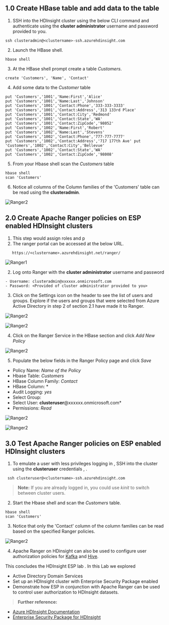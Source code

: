 ## 1.0 Create HBase table and add data to the table

1. SSH into the HDInsight cluster using the below CLI command and authenticate using the **cluster administrator** username and password provided to you. 
 ````
 ssh clusteradmin@<clustername>-ssh.azurehdinsight.com
````

2. Launch the HBase shell.
```
hbase shell
```
3. At the HBase shell prompt create a table *Customers*.

```
create 'Customers', 'Name', 'Contact' 
```
4. Add some data to the *Customer* table 
```
put 'Customers','1001','Name:First','Alice' 
put 'Customers','1001','Name:Last','Johnson' 
put 'Customers','1001','Contact:Phone','333-333-3333'
put 'Customers','1001','Contact:Address','313 133rd Place' 
put 'Customers','1001','Contact:City','Redmond' 
put 'Customers','1001','Contact:State','WA' 
put 'Customers','1001','Contact:ZipCode','98052' 
put 'Customers','1002','Name:First','Robert' 
put 'Customers','1002','Name:Last','Stevens' 
put 'Customers','1002','Contact:Phone','777-777-7777' 
put 'Customers','1002','Contact:Address','717 177th Ave' put 'Customers','1002','Contact:City','Bellevue' 
put 'Customers','1002','Contact:State','WA' 
put 'Customers','1002','Contact:ZipCode','98008'
```

5. From your Hbase shell scan the *Customers* table

```
hbase shell
scan 'Customers'
````

6. Notice all columns of the Column families of the 'Customers' table can be read using the **clusteradmin**.

![Ranger2](https://github.com/arnabganguly/HDInsightESPLab/blob/master/images/Picture50.png)


## 2.0 Create Apache Ranger policies on ESP enabled HDInsight clusters

1. This step would assign roles and p
2. The ranger portal can be accessed at the below URL. 

````
   https://<clustername>.azurehdinsight.net/ranger/
````

![Ranger1](https://github.com/arnabganguly/HDInsightESPLab/blob/master/images/Picture36.png)

 2. Log onto Ranger with the **cluster administrator** username and password 
 ````    
 - Username: clusteradmin@xxxxxx.onmicrosoft.com
 - Password: <Provided of cluster administrator provided to you>
````
 
  3. Click on the Settings icon on the header to see the list of users and groups. Explore if the users and groups that were selected from Azure Active Directory in step 2 of section 2.1 have made it to Ranger.

![Ranger2](https://github.com/arnabganguly/HDInsightESPLab/blob/master/images/Picture38.png) 


![Ranger2](https://github.com/arnabganguly/HDInsightESPLab/blob/master/images/Picture39.png)

 4. Click on the Ranger Service in the HBase section and click *Add New Policy*
  
![Ranger2](https://github.com/arnabganguly/HDInsightESPLab/blob/master/images/Picture44.png) 

 5. Populate the below fields in the Ranger Policy page and click *Save*

 - Policy Name: *Name of the Policy*
 - Hbase Table: *Customers* 
 - HBase Column Family: *Contact*
 - HBase Column: *
 - Audit Logging: *yes*
 - Select Group:
 - Select User: **clusteruser**@xxxxxx.onmicrosoft.com*
 - Permissions: *Read* 

![Ranger2](https://github.com/arnabganguly/HDInsightESPLab/blob/master/images/Picture46.png)
  
![Ranger2](https://github.com/arnabganguly/HDInsightESPLab/blob/master/images/Picture47.png)


## 3.0 Test Apache Ranger policies on ESP enabled HDInsight clusters

1. To emulate a user with less privileges logging in , SSH into the cluster using the **clusteruser** credentials , .

````
 ssh clusteruser@<clustername>-ssh.azurehdinsight.com
````


>**Note:**
>If you are already logged in, you could use *kinit* to switch between cluster users.


2. Start the Hbase shell and scan the *Customers* table.

```
hbase shell
scan 'Customers'
```

3. Notice that only the 'Contact' column of the column families can be read based on the specified Ranger policies. 

![Ranger2](https://github.com/arnabganguly/HDInsightESPLab/blob/master/images/Picture49.png)

4. Apache Ranger on HDinsight can also be used to configure user authorization policies for [Kafka](https://docs.microsoft.com/en-us/azure/hdinsight/domain-joined/apache-domain-joined-run-kafka) and [Hive](https://docs.microsoft.com/en-us/azure/hdinsight/domain-joined/apache-domain-joined-run-hive).  
 
This concludes the HDInsight ESP lab . In this Lab we explored 

 - Active Directory Domain Services
 - Set up an HDInsight cluster with Enterprise Security Package enabled
 - Demonstrate how ESP in conjunction with Apache Ranger can be used to control user authorization to HDInsight datasets.  

>**Further reference:**

 - [Azure HDInsight Documentation](https://docs.microsoft.com/en-us/azure/hdinsight/) 
 - [Enterprise Security Package for HDInsight](https://docs.microsoft.com/en-us/azure/hdinsight/domain-joined/apache-domain-joined-introduction)

>
<!--stackedit_data:
eyJoaXN0b3J5IjpbLTExMDk1MDQwMjUsMTkyODMxMjMyNiwtMT
EwNDgzMDMzMywxMjkxMjY2OTY3LDk1ODg0OTE5MywtMzI1NDU1
NDcwLDkyODYwOTg0LC0xNzgyMDUzNzAwLC0xMDc3NDUwNjU4LD
E1MjY5MTg5MzcsMTA5NTkwMzAxMCwtMjA4ODc0NjYxMl19
-->